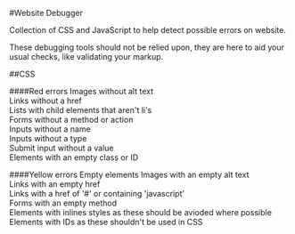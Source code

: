 #Website Debugger

Collection of CSS and JavaScript to help detect possible errors on website.

These debugging tools should not be relied upon, they are here to aid your usual checks, like validating your markup.

##CSS

####Red errors
Images without alt text  
Links without a href  
Lists with child elements that aren't li's  
Forms without a method or action  
Inputs without a name  
Inputs without a type  
Submit input without a value  
Elements with an empty class or ID

####Yellow errors
Empty elements 
Images with an empty alt text  
Links with an empty href  
Links with a href of '#' or containing 'javascript'  
Forms with an empty method  
Elements with inlines styles as these should be avioded where possible  
Elements with IDs as these shouldn't be used in CSS